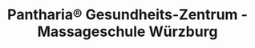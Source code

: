 ---
title: "Pantharia® Gesundheits-Zentrum - Massageschule Würzburg"
url: /wuerzburg/pantharia-r-gesundheits-zentrum-massageschule-wuerzburg/
shop: Massage
---